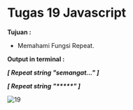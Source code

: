 # Tugas 19 Javascript

<b>Tujuan : </b>
<ul>
  <li>Memahami Fungsi Repeat.</li>
</ul>

<b>Output in terminal : </b>

<b><i>[ Repeat string "semangat..." ]</i></b>


<b><i>[ Repeat string "*****" ]</i></b>

![19](https://user-images.githubusercontent.com/92837751/184463194-05d87028-49b2-42d6-9d25-5c44cf9c6777.jpg)

